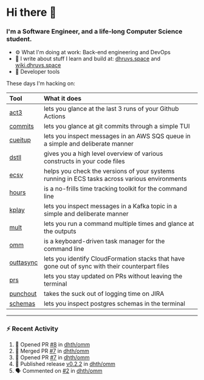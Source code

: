 Hi there 👋
===

### I'm a Software Engineer, and a life-long Computer Science student.


- ⚙️  What I'm doing at work: Back-end engineering and DevOps
- 🌱 I write about stuff I learn and build at:
    [dhruvs.space](https://dhruvs.space) and [wiki.dhruvs.space](https://wiki.dhruvs.space)
- 💙 Developer tools

These days I'm hacking on:

| Tool                                           | What it does                                                                                    |
|:-----------------------------------------------|:------------------------------------------------------------------------------------------------|
| [act3](https://github.com/dhth/act3)           | lets you glance at the last 3 runs of your Github Actions                                       |
| [commits](https://github.com/dhth/commits)     | lets you glance at git commits through a simple TUI                                             |
| [cueitup](https://github.com/dhth/cueitup)     | lets you inspect messages in an AWS SQS queue in a simple and deliberate manner                 |
| [dstll](https://github.com/dhth/dstll)         | gives you a high level overview of various constructs in your code files                        |
| [ecsv](https://github.com/dhth/ecsv)           | helps you check the versions of your systems running in ECS tasks across various environments   |
| [hours](https://github.com/dhth/hours)         | is a no-frills time tracking toolkit for the command line                                       |
| [kplay](https://github.com/dhth/kplay)         | lets you inspect messages in a Kafka topic in a simple and deliberate manner                    |
| [mult](https://github.com/dhth/mult)           | lets you run a command multiple times and glance at the outputs                                 |
| [omm](https://github.com/dhth/omm)             | is a keyboard-driven task manager for the command line                                          |
| [outtasync](https://github.com/dhth/outtasync) | lets you identify CloudFormation stacks that have gone out of sync with their counterpart files |
| [prs](https://github.com/dhth/prs)             | lets you stay updated on PRs without leaving the terminal                                       |
| [punchout](https://github.com/dhth/punchout)   | takes the suck out of logging time on JIRA                                                      |
| [schemas](https://github.com/dhth/schemas)     | lets you inspect postgres schemas in the terminal                                               |

---

### :zap: Recent Activity

<!--START_SECTION:activity-->
1. 💪 Opened PR [#8](https://github.com/dhth/omm/pull/8) in [dhth/omm](https://github.com/dhth/omm)
2. 🎉 Merged PR [#7](https://github.com/dhth/omm/pull/7) in [dhth/omm](https://github.com/dhth/omm)
3. 💪 Opened PR [#7](https://github.com/dhth/omm/pull/7) in [dhth/omm](https://github.com/dhth/omm)
4. 🚀 Published release [v0.2.2](https://github.com/dhth/omm/releases/tag/v0.2.2) in [dhth/omm](https://github.com/dhth/omm)
5. 🗣 Commented on [#2](https://github.com/dhth/omm/issues/2#issuecomment-2228149227) in [dhth/omm](https://github.com/dhth/omm)
<!--END_SECTION:activity-->
